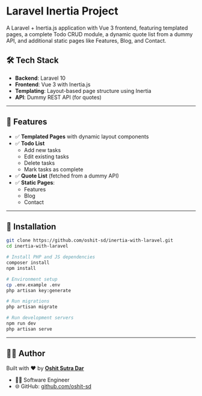 # Laravel Inertia Project

A Laravel + Inertia.js application with Vue 3 frontend, featuring templated pages, a complete Todo CRUD module, a dynamic quote list from a dummy API, and additional static pages like Features, Blog, and Contact.

## 🛠️ Tech Stack

- **Backend**: Laravel 10
- **Frontend**: Vue 3 with Inertia.js
- **Templating**: Layout-based page structure using Inertia
- **API**: Dummy REST API (for quotes)

---

## 🚀 Features

- ✅ **Templated Pages** with dynamic layout components
- ✅ **Todo List**
  - Add new tasks
  - Edit existing tasks
  - Delete tasks
  - Mark tasks as complete
- ✅ **Quote List** (fetched from a dummy API)
- ✅ **Static Pages**:
  - Features
  - Blog
  - Contact

---

## 🧩 Installation

```bash
git clone https://github.com/oshit-sd/inertia-with-laravel.git
cd inertia-with-laravel

# Install PHP and JS dependencies
composer install
npm install

# Environment setup
cp .env.example .env
php artisan key:generate

# Run migrations
php artisan migrate

# Run development servers
npm run dev
php artisan serve
```
---

## 👨‍💻 Author

Built with ❤️ by [**Oshit Sutra Dar**](https://github.com/oshit-sd)

* 🧑‍💻 Software Engineer
* 🌐 GitHub: [github.com/oshit-sd](https://github.com/oshit-sd)